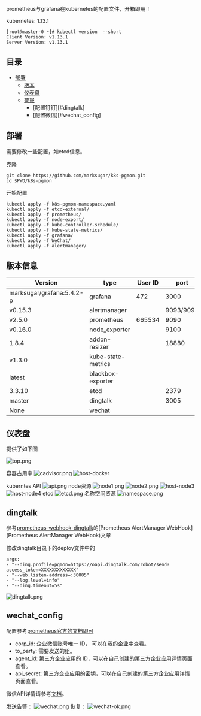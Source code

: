 prometheus与grafana在kubernetes的配置文件，开箱即用！

kubernetes: 1.13.1
```
[root@master-0 ~]# kubectl version  --short 
Client Version: v1.13.1
Server Version: v1.13.1
```
## 目录

- [部署](#部署)
  - [版本](#版本信息)
  - [仪表盘](#仪表盘)
  - [警报](警报)
    - [配置钉钉][#dingtalk]
	- [配置微信][#wechat_config]


## 部署

需要修改一些配置，如etcd信息。

克隆
```
git clone https://github.com/marksugar/k8s-pgmon.git
cd $PWD/k8s-pgmon
```
开始配置
```
kubectl apply -f k8s-pgmom-namespace.yaml 
kubectl apply -f etcd-external/
kubectl apply -f prometheus/
kubectl apply -f node-export/
kubectl apply -f kube-controller-schedule/
kubectl apply -f kube-state-metrics/
kubectl apply -f grafana/
kubectl apply -f WeChat/
kubectl apply -f alertmanager/
```


## 版本信息

| Version     | type                | User ID | port      |
| ----------- | --------------------| ------- | --------- |
| marksugar/grafana:5.4.2-p      | grafana             | 472     | 3000      |
| v0.15.3     | alertmanager        |         | 9093/9094 |
| v2.5.0      | prometheus          | 665534  | 9090      |
| v0.16.0     | node_exporter       |         | 9100      |
| 1.8.4       | addon-resizer       |         | 18880     |
| v1.3.0      | kube-state-metrics  |         |       |
| latest      | blackbox-exporter   |         |       |
| 3.3.10      | etcd                |         | 2379      |
| master      | dingtalk            |         | 3005      |
| None      | wechat            |         |       |
## 仪表盘

提供了如下图

![top.png](https://raw.githubusercontent.com/marksugar/k8s-pgmon/master/Dashboard/image/top.png)

容器占用率
![cadvisor.png](https://raw.githubusercontent.com/marksugar/k8s-pgmon/master/Dashboard/image/cadvisor-brief.png)
![host-docker](https://raw.githubusercontent.com/marksugar/k8s-pgmon/master/Dashboard/image/docker.png)

kuberntes API
![api.png](https://raw.githubusercontent.com/marksugar/k8s-pgmon/master/Dashboard/image/api.png)
node资源
![node1.png](https://raw.githubusercontent.com/marksugar/k8s-pgmon/master/Dashboard/image/node1.png)
![node2.png](https://raw.githubusercontent.com/marksugar/k8s-pgmon/master/Dashboard/image/node2.png)
![host-node3](https://raw.githubusercontent.com/marksugar/k8s-pgmon/master/Dashboard/image/node3.png)
![host-node4](https://raw.githubusercontent.com/marksugar/k8s-pgmon/master/Dashboard/image/node4.png)
etcd
![etcd.png](https://raw.githubusercontent.com/marksugar/k8s-pgmon/master/Dashboard/image/etcd.png)
名称空间资源
![namespace.png](https://raw.githubusercontent.com/marksugar/k8s-pgmon/master/Dashboard/image/namespace.png)
## dingtalk
参考[prometheus-webhook-dingtalk](https://github.com/timonwong/prometheus-webhook-dingtalk)的[Prometheus AlertManager WebHook](Prometheus AlertManager WebHook)文章

修改dingtalk目录下的deploy文件中的
```
args:
- "--ding.profile=pgmon=https://oapi.dingtalk.com/robot/send?access_token=XXXXXXXXXXXXX"
- "--web.listen-address=:30005"
- "--log.level=info"
- "--ding.timeout=5s"
```		
![dingtalk.png](https://raw.githubusercontent.com/marksugar/k8s-pgmon/master/Dashboard/image/dingtalk.png)

## wechat_config

配置参考[prometheus官方的文档即可](https://prometheus.io/docs/alerting/configuration/#wechat_config)
- corp_id: 企业微信账号唯一 ID， 可以在我的企业中查看。
- to_party: 需要发送的组。
- agent_id: 第三方企业应用的 ID，可以在自己创建的第三方企业应用详情页面查看。
- api_secret: 第三方企业应用的密钥，可以在自己创建的第三方企业应用详情页面查看。

微信API详情请参考[文档](https://work.weixin.qq.com/api/doc#90000/90135/90236/%E6%96%87%E6%9C%AC%E6%B6%88%E6%81%AF)。

发送告警：
![wechat.png](https://raw.githubusercontent.com/marksugar/k8s-pgmon/master/Dashboard/image/wechat.png)
恢复：
![wechat-ok.png](https://raw.githubusercontent.com/marksugar/k8s-pgmon/master/Dashboard/image/wechat-ok.png)
